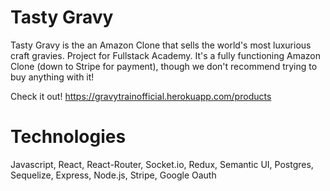 # Tasty Gravy

Tasty Gravy is the an Amazon Clone that sells the world's most luxurious craft gravies. Project for Fullstack Academy.
It's a fully functioning Amazon Clone (down to Stripe for payment), though we don't recommend trying to buy anything with it!

Check it out! https://gravytrainofficial.herokuapp.com/products

# Technologies

Javascript, React, React-Router, Socket.io, Redux, Semantic UI, Postgres, Sequelize, Express, Node.js, Stripe, Google Oauth
